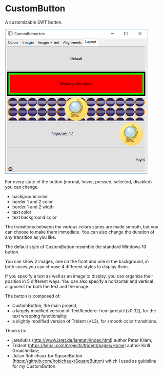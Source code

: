 # CustomButton

A customizable SWT button.

![alt tag](Screenshot.png)

For every state of the button (normal, hover, pressed, selected, disabled) you can change:
- background color
- border 1 and 2 color
- border 1 and 2 width
- text color
- text background color

The transitions between the various colors states are made smooth, but you can choose to make them immediate.
You can also change the duration of any transition as you like.

The default style of CustomButton resemble the standard Windows 10 button.

You can show 2 images, one on the front and one in the background, in both cases you can choose 4 different styles to display them.

If you specify a text as well as an image to display, you can organize their position in 5 different ways.
You can also specify a horizontal and vertical alignment for both the text and the image.

The button is composed of:
- CustomButton, the main project;
- a largely modified version of TextRenderer from jaretutil (v0.32), for the text wrapping functionality;
- a slightly modified version of Trident (v1.3), for smooth color transitions.

Thanks to:
- jaredutils (http://www.jaret.de/jaretutil/index.html) author Peter Kliem;
- Trident (https://kenai.com/projects/trident/pages/Home) author Kirill Grouchnikov;
- Julian Robichaux for SquareButton (https://github.com/jrobichaux/SquareButton) which I used as guideline for my CustomButton.
